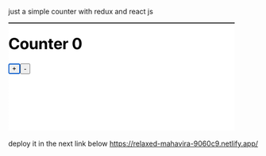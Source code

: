 just a simple counter with redux and react js

<img src="https://github.com/TotoroDavid/simple-counter-with-reactJs-and-Redux/blob/master/Screen%20Shot%202021-03-31%20at%203.36.19%20pm.png?raw=true" >

deploy it in the next link below
https://relaxed-mahavira-9060c9.netlify.app/
